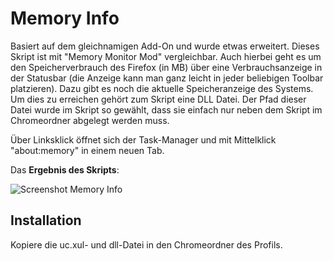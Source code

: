 # Memory Info
Basiert auf dem gleichnamigen Add-On und wurde etwas erweitert. Dieses Skript ist mit "Memory Monitor Mod" vergleichbar. Auch hierbei geht es um den 
Speicherverbrauch des Firefox (in MB) über eine Verbrauchsanzeige in der Statusbar (die Anzeige kann man ganz leicht in jeder beliebigen Toolbar 
platzieren). Dazu gibt es noch die aktuelle Speicheranzeige des Systems. Um dies zu erreichen gehört zum Skript eine DLL Datei. Der Pfad dieser 
Datei wurde im Skript so gewählt, dass sie einfach nur neben dem Skript im Chromeordner abgelegt werden muss.

Über Linksklick öffnet sich der Task-Manager und mit  Mittelklick "about:memory" in einem neuen Tab.

Das **Ergebnis des Skripts**:

![Screenshot Memory Info](https://github.com/ardiman/userChrome.js/raw/master/memoryinfo/scr_memoryinfo.png)

## Installation
Kopiere die uc.xul- und dll-Datei in den Chromeordner des Profils.

